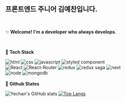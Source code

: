 

## 프론트엔드 주니어 김예찬입니다. 

<br/>

✨ **Welcome! I'm a developer who always develops.**

<br />

🔨 **Tech Stack**

![html](https://camo.githubusercontent.com/78644413b866edc89d1b4731e1d8b7276963d1923f9d248b86bb3239ab52aa77/68747470733a2f2f696d672e736869656c64732e696f2f62616467652f48544d4c352d6533346632363f7374796c653d666c61742d737175617265266c6f676f3d68746d6c35266c6f676f436f6c6f723d7768697465)                   ![css](https://camo.githubusercontent.com/9f9addfbc2b661b664f284b88e4d91a2613656616c5074e090c534a2c539d55a/68747470733a2f2f696d672e736869656c64732e696f2f62616467652f6373732d3638366465303f7374796c653d666c61742d737175617265266c6f676f3d63737333266c6f676f436f6c6f723d7768697465)      ![javascript](https://camo.githubusercontent.com/dafc427ec5b412a30a3819837466d945d2084f52fa15a04d33e0980debb54ce7/68747470733a2f2f696d672e736869656c64732e696f2f62616467652f4a6176615363726970742d6639636132343f7374796c653d666c61742d737175617265266c6f676f3d6a617661736372697074266c6f676f436f6c6f723d7768697465)     ![styled component](https://camo.githubusercontent.com/0e2d61e6eed05d238f8996c0ea0c3f7d37994dd107a5b172275b4c85669aaf3d/68747470733a2f2f696d672e736869656c64732e696f2f62616467652f7374796c656420636f6d706f6e656e74732d4442373039333f7374796c653d666c61742d737175617265266c6f676f3d7374796c65642d636f6d706f6e656e7473266c6f676f436f6c6f723d7768697465)        
![React](https://camo.githubusercontent.com/fa60345d91370850c24ace15f10669fe83d3d2564ac93e56681d36bf276ddc93/68747470733a2f2f696d672e736869656c64732e696f2f62616467652f52656163742d3631646166623f7374796c653d666c61742d737175617265266c6f676f3d7265616374266c6f676f436f6c6f723d626c61636b)       ![React-Router](https://camo.githubusercontent.com/d3bfe756946b55c5ad57a97185870d69fe3c70215c4ee625dc7dead9a20064f4/68747470733a2f2f696d672e736869656c64732e696f2f62616467652f526561637420526f757465722d6361343234353f7374796c653d666c61742d737175617265266c6f676f3d52656163742d526f75746572266c6f676f436f6c6f723d7768697465)       ![redux](https://camo.githubusercontent.com/87dfe7e21a9335825963362d32b5d7cb41d11e6c538d30200eb750c341bf3719/68747470733a2f2f696d672e736869656c64732e696f2f62616467652f52656475782d3736346162633f7374796c653d666c61742d737175617265266c6f676f3d7265647578266c6f676f436f6c6f723d7768697465)      ![redux saga](https://camo.githubusercontent.com/ef9d7334535a4ec08dfc1260a7e2da7e852f2ffb87ede42b87e0bc648b613a23/68747470733a2f2f696d672e736869656c64732e696f2f62616467652f526564757820536167612d3939393939393f7374796c653d666c61742d737175617265266c6f676f3d52656475782d53616761266c6f676f436f6c6f723d7768697465)     ![next](https://camo.githubusercontent.com/4ea46778be1ac8dde5368f12f33af85018ae8406d9854dcef079bdd228213dea/68747470733a2f2f696d672e736869656c64732e696f2f62616467652f4e6578742e6a732d3030303030303f7374796c653d666c61742d737175617265266c6f676f3d4e6578742e6a73266c6f676f436f6c6f723d7768697465)   
![node](https://camo.githubusercontent.com/49c84b343572b8dd117b186f5c45798f7e0d048fecceaaefaf75441b785cd380/68747470733a2f2f696d672e736869656c64732e696f2f62616467652f4e6f64652e6a732d3030393433323f7374796c653d666c61742d737175617265266c6f676f3d4e6f64652e6a73266c6f676f436f6c6f723d7768697465)       ![mongodb](https://camo.githubusercontent.com/29ac50fb40eabdc4a318ba28c6a798773a54f9fd25fca8e0407793415e6fd476/68747470733a2f2f696d672e736869656c64732e696f2f62616467652f4d6f6e676f44422d3130616338343f7374796c653d666c61742d737175617265266c6f676f3d6d6f6e676f6462266c6f676f436f6c6f723d7768697465)
<br/>
<br/>
📌 __Github States__

![Yechan's GitHub stats](https://github-readme-stats.vercel.app/api?username=Kim-777&show_icons=true&theme=dracula&line_height=20) [![Top Langs](https://github-readme-stats.vercel.app/api/top-langs/?username=Kim-777&layout=compact)](https://github.com/Kim-777/github-readme-stats/d4254ea35bb74ba50a65ee800012563a39a68b16917481a3e58a9e9fda3d2a9d/68747470733a2f2f6769746875622d726561646d652d73746174732e76657263656c2e6170702f6170693f757365726e616d653d677061726b6b696926636f756e745f707269766174653d747275652673686f775f69636f6e733d74727565267468656d653d627565667926686964655f626f726465723d74727565)
